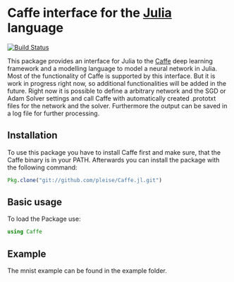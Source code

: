 # Caffe interface for the [Julia] language

[![Build Status](https://travis-ci.org/pleise/Caffe.jl.svg?branch=master)](https://travis-ci.org/pleise/Caffe.jl)

This package provides an interface for Julia to the [Caffe] deep learning framework and a modelling language to model a neural network in Julia. Most of the functionality of Caffe is supported by this interface. But it is work in progress right now, so additional functionalities will be added in the future. Right now it is possible to define a arbitrary network and the SGD or Adam Solver settings and call Caffe with automatically created .prototxt files for the network and the solver. Furthermore the output can be saved in a log file for further processing. 

## Installation
To use this package you have to install Caffe first and make sure, that the Caffe binary is in your PATH. Afterwards you can install the package with the following command:
```julia
Pkg.clone("git://github.com/pleise/Caffe.jl.git")
```

## Basic usage

To load the Package use:
```julia
using Caffe
```

## Example 
The mnist example can be found in the example folder.



[Caffe]: http://caffe.berkeleyvision.org/ "Caffe"
[Julia]: http://julialang.org "Julia"



